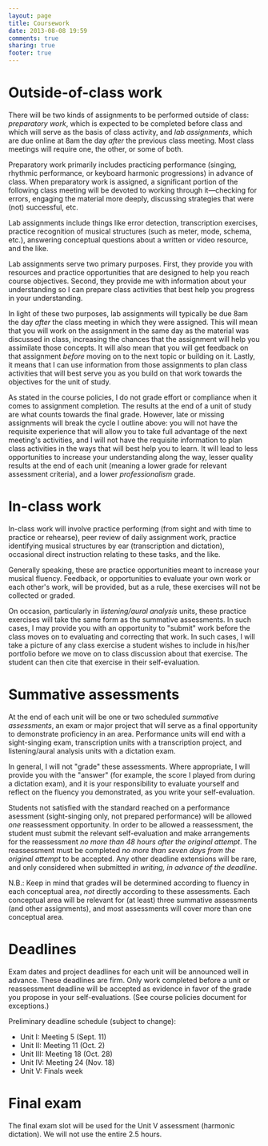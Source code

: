 ```yaml
---
layout: page
title: Coursework
date: 2013-08-08 19:59
comments: true
sharing: true
footer: true
---
```


# Outside-of-class work #

There will be two kinds of assignments to be performed outside of class: *preparatory work*, which is expected to be completed before class and which will serve as the basis of class activity, and *lab assignments*, which are due online at 8am the day *after* the previous class meeting. Most class meetings will require one, the other, or some of both.

Preparatory work primarily includes practicing performance (singing, rhythmic performance, or keyboard harmonic progressions) in advance of class. When preparatory work is assigned, a significant portion of the following class meeting will be devoted to working through it—checking for errors, engaging the material more deeply, discussing strategies that were (not) successful, etc. 

Lab assignments include things like error detection, transcription exercises, practice recognition of musical structures (such as meter, mode, schema, etc.), answering conceptual questions about a written or video resource, and the like. 

Lab assignments serve two primary purposes. First, they provide you with resources and practice opportunities that are designed to help you reach course objectives. Second, they provide me with information about your understanding so I can prepare class activities that best help you progress in your understanding. 

In light of these two purposes, lab assignments will typically be due 8am the day *after* the class meeting in which they were assigned. This will mean that you will work on the assignment in the same day as the material was discussed in class, increasing the chances that the assignment will help you assimilate those concepts. It will also mean that you will get feedback on that assignment *before* moving on to the next topic or building on it. Lastly, it means that I can use information from those assignments to plan class activities that will best serve you as you build on that work towards the objectives for the unit of study.

As stated in the course policies, I do not grade effort or compliance when it comes to assignment completion. The results at the end of a unit of study are what counts towards the final grade. However, late or missing assignments will break the cycle I outline above: you will not have the requisite experience that will allow you to take full advantage of the next meeting's activities, and I will not have the requisite information to plan class activities in the ways that will best help you to learn. It will lead to less opportunities to increase your understanding along the way, lesser quality results at the end of each unit (meaning a lower grade for relevant assessment criteria), and a lower *professionalism* grade.


# In-class work #

In-class work will involve practice performing (from sight and with time to practice or rehearse), peer review of daily assignment work, practice identifying musical structures by ear (transcription and dictation), occasional direct instruction relating to these tasks, and the like.

Generally speaking, these are practice opportunities meant to increase your musical fluency. Feedback, or opportunities to evaluate your own work or each other's work, will be provided, but as a rule, these exercises will not be collected or graded. 

On occasion, particularly in *listening/aural analysis* units, these practice exercises will take the same form as the summative assessments. In such cases, I may provide you with an opportunity to "submit" work before the class moves on to evaluating and correcting that work. In such cases, I will take a picture of any class exercise a student wishes to include in his/her portfolio before we move on to class discussion about that exercise. The student can then cite that exercise in their self-evaluation.


# Summative assessments #

At the end of each unit will be one or two scheduled *summative assessments*, an exam or major project that will serve as a final opportunity to demonstrate proficiency in an area. Performance units will end with a sight-singing exam, transcription units with a transcription project, and listening/aural analysis units with a dictation exam. 

In general, I will not "grade" these assessments. Where appropriate, I will provide you with the "answer" (for example, the score I played from during a dictation exam), and it is your responsibility to evaluate yourself and reflect on the fluency you demonstrated, as you write your self-evaluation.

Students not satisfied with the standard reached on a performance asessment (sight-singing only, not prepared performance) will be allowed *one* reassessment opportunity. In order to be allowed a reassessment, the student must submit the relevant self-evaluation and make arrangements for the reassessment *no more than 48 hours after the original attempt*. The reassessment must be completed *no more than seven days from the original attempt* to be accepted. Any other deadline extensions will be rare, and only considered when submitted *in writing, in advance of the deadline*.

N.B.: Keep in mind that grades will be determined according to fluency in each conceptual area, *not* directly according to these assessments. Each conceptual area will be relevant for (at least) three summative assessments (and other assignments), and most assessments will cover more than one conceptual area.


# Deadlines #

Exam dates and project deadlines for each unit will be announced well in advance. These deadlines are firm. Only work completed before a unit or reassessment deadline will be accepted as evidence in favor of the grade you propose in your self-evaluations. (See course policies document for exceptions.)

Preliminary deadline schedule (subject to change):

- Unit I: Meeting 5 (Sept. 11)  
- Unit II: Meeting 11 (Oct. 2)  
- Unit III: Meeting 18 (Oct. 28)  
- Unit IV: Meeting 24 (Nov. 18)  
- Unit V: Finals week

# Final exam #

The final exam slot will be used for the Unit V assessment (harmonic dictation). We will not use the entire 2.5 hours. 
